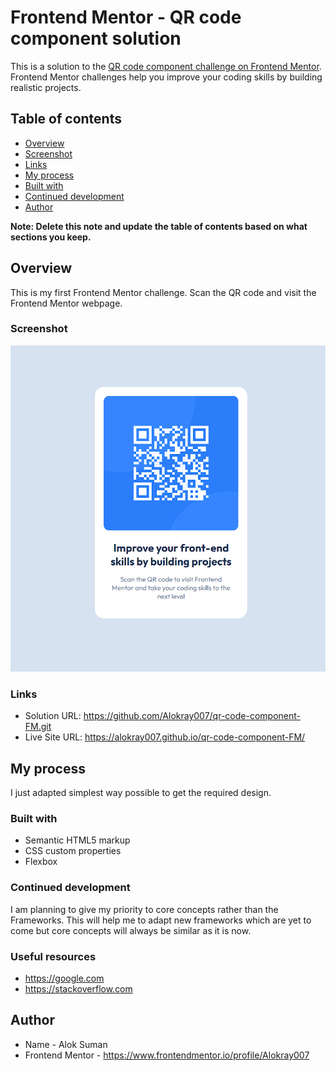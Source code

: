 # Frontend Mentor - QR code component solution

This is a solution to the [QR code component challenge on Frontend Mentor](https://www.frontendmentor.io/challenges/qr-code-component-iux_sIO_H). Frontend Mentor challenges help you improve your coding skills by building realistic projects.

## Table of contents

  - [Overview](#overview)
  - [Screenshot](#screenshot)
  - [Links](#links)
  - [My process](#my-process)
  - [Built with](#built-with)
  - [Continued development](#continued-development)
  - [Author](#author)

**Note: Delete this note and update the table of contents based on what sections you keep.**

## Overview
This is my first Frontend Mentor challenge. Scan the QR code and visit the Frontend Mentor webpage.

### Screenshot

![](./design/Screenshoot.png)

### Links

- Solution URL: https://github.com/Alokray007/qr-code-component-FM.git
- Live Site URL: https://alokray007.github.io/qr-code-component-FM/

## My process
I just adapted simplest way possible to get the required design.

### Built with

- Semantic HTML5 markup
- CSS custom properties
- Flexbox

### Continued development

I am planning to give my priority to core concepts rather than the Frameworks. This will help me to adapt new frameworks which are yet to come but core concepts will always be similar as it is now.

### Useful resources

- https://google.com
- https://stackoverflow.com

## Author

- Name - Alok Suman
- Frontend Mentor - https://www.frontendmentor.io/profile/Alokray007
